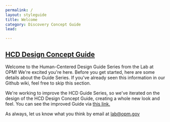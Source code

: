 ```yaml
---
permalink: /
layout: styleguide
title: Welcome
category: Discovery Concept Guide
lead:

---
```


## <a href= "https://the-lab-at-opm.github.io/website/hcd-guide/design/">HCD Design Concept Guide</a>

Welcome to the Human-Centered Design Guide Series from the Lab at OPM! We're excited you're here. Before you get started, here are some details about the Guide Series. If you've already seen this information in our Github wiki, feel free to skip this section.

We're working to improve the HCD Guide Series, so we've iterated on the design of the HCD Design Concept Guide, creating a whole new look and feel. You can see the improved Guide via <a href= "https://the-lab-at-opm.github.io/website/hcd-guide/design/">this link.</a>

As always, let us know what you think by email at lab@opm.gov
